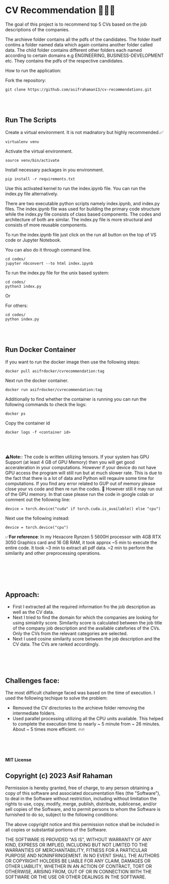 # CV Recommendation 👨🏼‍💻

The goal of this project is to recommend top 5 CVs based on the job descriptions of the companies. 

The archieve folder contains all the pdfs of the candidates. The folder itself contins a folder named data which again contains another folder called data. The child folder contains different other folders each named according to certain domains e.g ENGINEERING, BUSINESS-DEVELOPMENT etc. They contains the pdfs of the respective candidates. 

How to run the application:

Fork the repository:

```
git clone https://github.com/asifrahaman13/cv-recommendations.git
```


<br/>
<br/>

## Run The Scripts

Create a virtual environment. It is not madnatory but highly recommended.✅

```
virtualenv venv
```

Activate the virtual environment.

```
source venv/bin/activate
```
Install necessary packages in you environment.

```
pip install -r requirements.txt
```

Use this activated kernel to run the index.ipynb file. You can run the index.py file alternatively.

There are two executable python scripts namely index.ipynb, and index.py files. The index.ipynb file was used for building the primary code structure while the index.py file consists of class based components. The codes and architecture of both are similar. The index.py file is more structural and consists of more reusable components. 

To run the index.ipynb file just click on the run all button on the top of VS code or Jupyter Notebook.

You can also do it through command line.

```
cd codes/
jupyter nbconvert --to html index.ipynb
```

To run the index.py file for the unix based system:

```
cd codes/
python3 index.py
```

Or 

For others:
```
cd codes/
python index.py
```

<br/>
<br/>

## Run Docker Container

If you want to run the docker image then use the following steps:

```
docker pull asifrdocker/cvrecommendation:tag
```

Next run the docker container.

```
docker run asifrdocker/cvrecommendation:tag
```

Additionally to find whether the container is running you can run the following commands to check the logs:

```
docker ps
```

Copy the container id

```
docker logs -f <container id>
```

<br/>
<br/>

⚠️**Note:**: The code is written utilizing tensors. If your system has GPU Support (at least 4 GB of GPU Memory) then you will get good acceraleration in your computations. However if your device do not have GPU access the program will still run but at much slower rate. This is due to the fact that there is a lot of data and Python will reqauire some time for computations. If you find any error related to GUP out of memory please close your vs code and then re run the codes. 🐍 However still it may run out of the GPU memory. In that case please run the code in google colab or comment out the following line:

```
device = torch.device("cuda" if torch.cuda.is_available() else "cpu")
```
Next use the following instead:

```
device = torch.device("cpu")
```

✅**For reference**: In my Hexacore Rynzen 5 5600H processor with 4GB RTX 3050 Graphics card and 16 GB RAM, it took approx ~5 min to execute the entire code. It took ~3 min to extract all pdf data. ~2 min to perform the similarity and other preprocessing operations. 

<br/>
<br/>
<br/>
<br/>

## Approach:

- First I extracted all the required information fro the job description as well as the CV data.
- Next I tried to find the domain for which the companies are looking for using simialrity score. Similarity score is calculated between the job title of the company job description and the available catefories of the CVs. Only the CVs from the relevant categories are selected. 
- Next I used cosine similarity score between the job description and the CV data. The CVs are ranked accordingly. 

<br/>
<br/>
<br/>

## Challenges face:

The most difficult challenge faced was based on the time of execution.
I used the following techique to solve the problem:
- Removed the CV directories to the archieve folder removing the intermediate folders.
- Used parallel processing utilizing all the CPU units available. This helped to complete the execution time to nearly ~ 5 minute from ~ 26 minutes. About ~ 5 times more efficient. 🔥🔥

<br/>
<br/>
<br/>

**MIT License**

## Copyright (c) 2023 Asif Rahaman

Permission is hereby granted, free of charge, to any person obtaining a copy
of this software and associated documentation files (the "Software"), to deal
in the Software without restriction, including without limitation the rights
to use, copy, modify, merge, publish, distribute, sublicense, and/or sell
copies of the Software, and to permit persons to whom the Software is
furnished to do so, subject to the following conditions:

The above copyright notice and this permission notice shall be included in all
copies or substantial portions of the Software.

THE SOFTWARE IS PROVIDED "AS IS", WITHOUT WARRANTY OF ANY KIND, EXPRESS OR
IMPLIED, INCLUDING BUT NOT LIMITED TO THE WARRANTIES OF MERCHANTABILITY,
FITNESS FOR A PARTICULAR PURPOSE AND NONINFRINGEMENT. IN NO EVENT SHALL THE
AUTHORS OR COPYRIGHT HOLDERS BE LIABLE FOR ANY CLAIM, DAMAGES OR OTHER
LIABILITY, WHETHER IN AN ACTION OF CONTRACT, TORT OR OTHERWISE, ARISING FROM,
OUT OF OR IN CONNECTION WITH THE SOFTWARE OR THE USE OR OTHER DEALINGS IN THE
SOFTWARE.